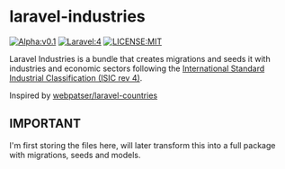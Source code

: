 # laravel-industries
[![Alpha:v0.1](http://img.shields.io/badge/version-Alpha-lightgrey.svg?style=flat-square)](https://github.com/vpakg/laravel-industries/releases/tag/alpha_v0.1) 
[![Laravel:4](http://img.shields.io/badge/Framework-Laravel%204.2.1-orange.svg?style=flat-square)](http://laravel.com/docs/4.2)
[![LICENSE:MIT](http://img.shields.io/badge/License-MIT-green.svg?style=flat-square)](https://github.com/vpakg/laravel-industries/blob/master/LICENSE)

Laravel Industries is a bundle that creates migrations and seeds it with industries and economic sectors following the [International Standard Industrial Classification (ISIC rev 4)](http://unstats.un.org/unsd/cr/registry/isic-4.asp).

Inspired by [webpatser/laravel-countries](https://github.com/webpatser/laravel-countries)

IMPORTANT
---------
I'm first storing the files here, will later transform this into a full package with migrations, seeds and models.


